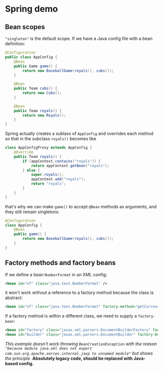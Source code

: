 # Spring demo

## Bean scopes

`"singleton"` is the default scope. If we have a Java config file with a bean definition:

```java
@Configuration
public class AppConfig {
    @Bean
    public Game game() {
        return new BaseballGame(royals(), cubs());
    }

    @Bean
    public Team cubs() {
        return new Cubs();
    }

    @Bean
    public Team royals() {
        return new Royals();
    }
}

```

Spring actually creates a sublass of `AppConfig` and overrides each method so that in the subclass `royals()`
becomes like

```java
class AppConfigProxy extends AppConfig {
    @Override
    public Team royals() {
        if (appContext.contains("royals")) {
            return appContext.getBean("royals");
        } else {
            super.royals();
            appContext.add("royals");
            return "royals";
        }
    }
}
```

that's why we can make `game()` to accept `@Bean` methods as arguments, and they still remain singletons:

```java
@Configuration
class AppConfig {
    @Bean
    public game() {
        return new BaseballGame(royals(), cubs());
    }
}
```
## Factory methods and factory beans

If we define a bean `NumberFormat` in an XML config:

```xml
<bean id="nf" class="java.text.NumberFormat" />
```

it won't work without a reference to a factory method because the class is abstract:

```xml
<bean id="nf" class="java.text.NumberFormat" factory-method="getCurrencyInstance" />
```

If a factory method is within a different class, we need to supply a `factory-bean`:

```xml
<bean id="factory" class="javax.xml.parsers.DocumentBuilderFactory" factory-method="newInstance" />
<bean id="builder" class="javax.xml.parsers.DocumentBuilder" factory-bean="factory" factory-method="newDocumentBuilder" />
```
*This example doesn't work throwing `BeanCreationException` with the reason 
`"because module java.xml does not export com.sun.org.apache.xerces.internal.jaxp to unnamed module"` but shows the principle.*
**Absolutely legacy code, should be replaced with Java-based config.**
